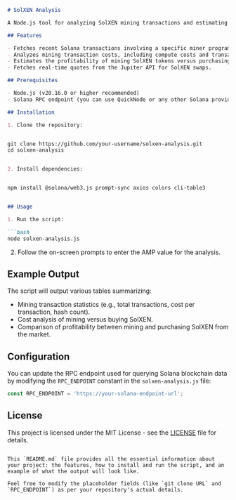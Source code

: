 
```markdown
# SolXEN Analysis

A Node.js tool for analyzing SolXEN mining transactions and estimating the cost and profitability of mining SolXEN tokens on the Solana blockchain.

## Features

- Fetches recent Solana transactions involving a specific miner program.
- Analyzes mining transaction costs, including compute costs and transaction fees.
- Estimates the profitability of mining SolXEN tokens versus purchasing them from the market.
- Fetches real-time quotes from the Jupiter API for SolXEN swaps.

## Prerequisites

- Node.js (v20.16.0 or higher recommended)
- Solana RPC endpoint (you can use QuickNode or any other Solana provider)

## Installation

1. Clone the repository:


git clone https://github.com/your-username/solxen-analysis.git
cd solxen-analysis


2. Install dependencies:


npm install @solana/web3.js prompt-sync axios colors cli-table3


## Usage

1. Run the script:

```bash
node solxen-analysis.js
```

2. Follow the on-screen prompts to enter the AMP value for the analysis.

## Example Output

The script will output various tables summarizing:

- Mining transaction statistics (e.g., total transactions, cost per transaction, hash count).
- Cost analysis of mining versus buying SolXEN.
- Comparison of profitability between mining and purchasing SolXEN from the market.

## Configuration

You can update the RPC endpoint used for querying Solana blockchain data by modifying the `RPC_ENDPOINT` constant in the `solxen-analysis.js` file:

```javascript
const RPC_ENDPOINT = 'https://your-solana-endpoint-url';
```

## License

This project is licensed under the MIT License - see the [LICENSE](LICENSE) file for details.
```

This `README.md` file provides all the essential information about your project: the features, how to install and run the script, and an example of what the output will look like.

Feel free to modify the placeholder fields (like `git clone URL` and `RPC_ENDPOINT`) as per your repository's actual details.
